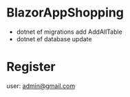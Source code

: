 # BlazorAppShopping 
- dotnet ef migrations add AddAllTable
- dotnet ef database update
# Register
user: admin@gmail.com
